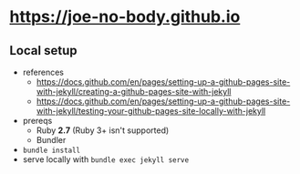 # https://joe-no-body.github.io

## Local setup

- references
  - https://docs.github.com/en/pages/setting-up-a-github-pages-site-with-jekyll/creating-a-github-pages-site-with-jekyll
  - https://docs.github.com/en/pages/setting-up-a-github-pages-site-with-jekyll/testing-your-github-pages-site-locally-with-jekyll
- prereqs
  - Ruby **2.7** (Ruby 3+ isn't supported) 
  - Bundler
- `bundle install`
- serve locally with `bundle exec jekyll serve`
